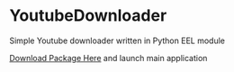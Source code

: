 # YoutubeDownloader
Simple Youtube downloader written in Python EEL module

<a href="https://drive.google.com/uc?id=1XXAOtmYxNjGAF92ditKVS_tJGQW1OQy4&export=download">Download Package Here</a> and launch main application
